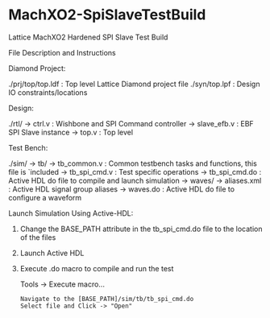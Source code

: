 # MachXO2-SpiSlaveTestBuild
Lattice MachXO2 Hardened SPI Slave Test Build

File Description and Instructions

Diamond Project:

./prj/top/top.ldf       : Top level Lattice Diamond project file
./syn/top.lpf           : Design IO constraints/locations


Design:

./rtl/
  -> ctrl.v             : Wishbone and SPI Command controller
  -> slave_efb.v        : EBF SPI Slave instance
  -> top.v              : Top level


Test Bench:

./sim/
  -> tb/
    -> tb_common.v      : Common testbench tasks and functions, this file is `included
    -> tb_spi_cmd.v     : Test specific operations
    -> tb_spi_cmd.do    : Active HDL do file to compile and launch simulation
  -> waves/
    -> aliases.xml      : Active HDL signal group aliases
    -> waves.do         : Active HDL do file to configure a waveform


Launch Simulation Using Active-HDL:

1.  Change the BASE_PATH attribute in the tb_spi_cmd.do file to the location of the files
2.  Launch Active HDL
3.  Execute .do macro to compile and run the test

    Tools -> Execute macro...

        Navigate to the [BASE_PATH]/sim/tb/tb_spi_cmd.do
        Select file and Click -> "Open"
